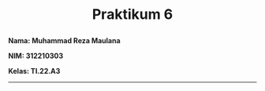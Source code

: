 <h1 <p align="center"><b>Praktikum 6</b></p></h1> 


**Nama: Muhammad Reza Maulana**

**NIM: 312210303**

**Kelas: TI.22.A3**

---
